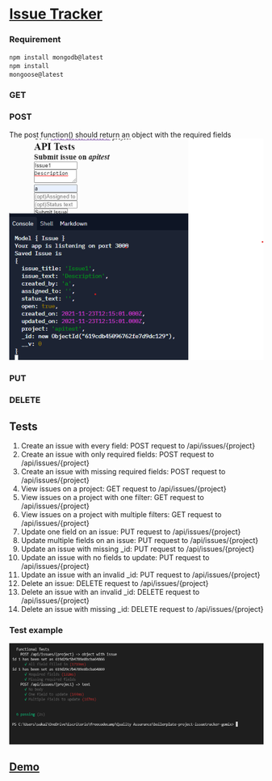 # [Issue Tracker](https://www.freecodecamp.org/learn/quality-assurance/quality-assurance-projects/issue-tracker)

### Requirement
<code>npm install mongodb@latest</code> <br>
<code>npm install mongoose@latest</code>


### GET

### POST
The post function() should return an object with the required fields
<img src="public/img/post_output.png" />

### PUT 

### DELETE


## Tests 
1. Create an issue with every field: POST request to /api/issues/{project}
2. Create an issue with only required fields: POST request to /api/issues/{project}
3. Create an issue with missing required fields: POST request to /api/issues/{project}
4. View issues on a project: GET request to /api/issues/{project}
5. View issues on a project with one filter: GET request to /api/issues/{project}
6. View issues on a project with multiple filters: GET request to /api/issues/{project}
7. Update one field on an issue: PUT request to /api/issues/{project}
8. Update multiple fields on an issue: PUT request to /api/issues/{project}
9. Update an issue with missing _id: PUT request to /api/issues/{project}
10. Update an issue with no fields to update: PUT request to /api/issues/{project}
11. Update an issue with an invalid _id: PUT request to /api/issues/{project}
12. Delete an issue: DELETE request to /api/issues/{project}
13. Delete an issue with an invalid _id: DELETE request to /api/issues/{project}
14. Delete an issue with missing _id: DELETE request to /api/issues/{project}

### Test example
<img src="public/img/tests_example.png" />



## [ Demo](https://boilerplate-project-issuetracker.sukainaabkari.repl.co)

